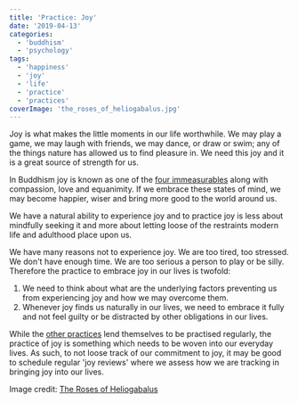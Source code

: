 ```yaml
---
title: 'Practice: Joy'
date: '2019-04-13'
categories:
  - 'buddhism'
  - 'psychology'
tags:
  - 'happiness'
  - 'joy'
  - 'life'
  - 'practice'
  - 'practices'
coverImage: 'the_roses_of_heliogabalus.jpg'
---
```


Joy is what makes the little moments in our life worthwhile. We may play a game, we may laugh with friends, we may dance, or draw or swim; any of the things nature has allowed us to find pleasure in. We need this joy and it is a great source of strength for us.

In Buddhism joy is known as one of the [four immeasurables](https://maxrohde.com/2018/08/28/the-four-immeasurable-minds/) along with compassion, love and equanimity. If we embrace these states of mind, we may become happier, wiser and bring more good to the world around us.

We have a natural ability to experience joy and to practice joy is less about mindfully seeking it and more about letting loose of the restraints modern life and adulthood place upon us.

We have many reasons not to experience joy. We are too tired, too stressed. We don't have enough time. We are too serious a person to play or be silly. Therefore the practice to embrace joy in our lives is twofold:

1. We need to think about what are the underlying factors preventing us from experiencing joy and how we may overcome them.
2. Whenever joy finds us naturally in our lives, we need to embrace it fully and not feel guilty or be distracted by other obligations in our lives.

While the [other practices](https://maxrohde.com/tag/practices/) lend themselves to be practised regularly, the practice of joy is something which needs to be woven into our everyday lives. As such, to not loose track of our commitment to joy, it may be good to schedule regular 'joy reviews' where we assess how we are tracking in bringing joy into our lives.

Image credit: [The Roses of Heliogabalus](https://en.wikipedia.org/wiki/The_Roses_of_Heliogabalus)
